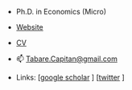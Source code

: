 - Ph.D. in Economics (Micro)

- [Website](https://www.tabarecapitan.com/)

- [CV](https://www.tabarecapitan.com/assets/cv/tabareCapitan_CV.pdf)

- 📫 Tabare.Capitan@gmail.com

- Links: [[google scholar](https://scholar.google.com/citations?user=uqivDeoAAAAJ&hl=en) ]
 [[twitter](https://twitter.com/tabareCapitan) ]



